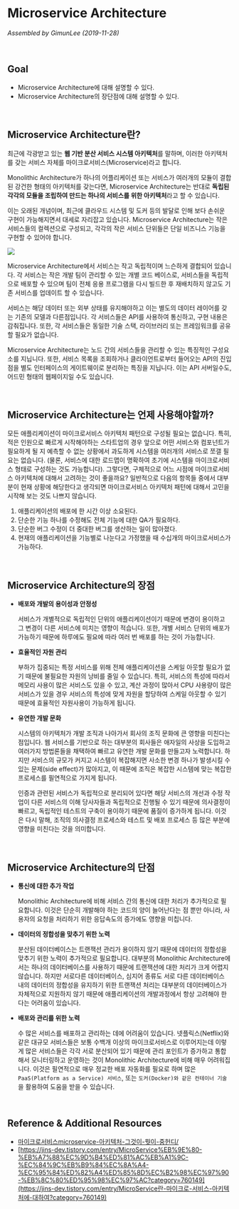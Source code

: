 # Microservice Architecture

*Assembled by GimunLee (2019-11-28)*

<br/>

## Goal

- Microservice Architecture에 대해 설명할 수 있다.
- Microservice Architecture의 장단점에 대해 설명할 수 있다.

<br/>

## Microservice Architecture란?

최근에 각광받고 있는 **웹 기반 분산 서비스 시스템 아키텍처**를 말하며, 이러한 아키텍처를 갖는 서비스 자체를 마이크로서비스(Microservice)라고 합니다.

Monolithic Architecture가 하나의 어플리케이션 또는 서비스가 여러개의 모듈이 결합된 강건한 형태의 아키텍처를 갖는다면, Microservice Architecture는 반대로 **독립된 각각의 모듈을 조립하여 만드는 하나의 서비스를 위한 아키텍처**라고 할 수 있습니다.

이는 오래된 개념이며, 최근에 클라우드 시스템 및 도커 등의 발달로 인해 보다 손쉬운 구현이 가능해지면서 대세로 자리잡고 있습니다. Microservice Architecture는 작은 서비스들의 컬렉션으로 구성되고, 각각의 작은 서비스 단위들은 단일 비즈니스 기능을 구현할 수 있어야 합니다.

<img src="./resources/microservice-architecture-001.png" >

Microservice Architecture에서 서비스는 작고 독립적이며 느슨하게 결합되어 있습니다. 각 서비스는 작은 개발 팀이 관리할 수 있는 개별 코드 베이스로, 서비스들을 독립적으로 배포할 수 있으며 팀이 전체 응용 프로그램을 다시 빌드한 후 재배치하지 않고도 기존 서비스를 업데이트 할 수 있습니다. 

서비스는 해당 데이터 또는 외부 상태를 유지해야하고 이는 별도의 데이터 레이어를 갖는 기존의 모델과 다른점입니다. 각 서비스들은 API를 사용하여 통신하고, 구현 내용은 감춰집니다. 또한, 각 서비스들은 동일한 기술 스택, 라이브러리 또는 프레임워크를 공유할 필요가 없습니다.

Microservice Architecture는 노드 간의 서비스들을 관리할 수 있는 특징적인 구성요소를 지닙니다. 또한, 서비스 목록을 조회하거나 클라이언트로부터 들어오는 API의 진입점을 별도 인터페이스의 게이트웨이로 분리하는 특징을 지닙니다. 이는 API 서버일수도, 어드민 형태의 웹페이지일 수도 있습니다.

<br/>

## Microservice Architecture는 언제 사용해야할까?

모든 애플리케이션이 마이크로서비스 아키텍처 패턴으로 구성될 필요는 없습니다. 특히, 적은 인원으로 빠르게 시작해야하는 스타트업의 경우 앞으로 어떤 서비스와 컴포넌트가 필요하게 될 지 예측할 수 없는 상황에서 과도하게 시스템을 여러개의 서비스로 쪼갤 필요는 없습니다. (물론, 서비스에 대한 로드맵이 명확하여 초기에 시스템을 마이크로서비스 형태로 구성하는 것도 가능합니다). 그렇다면, 구체적으로 어느 시점에 마이크로서비스 아키텍처에 대해서 고려하는 것이 좋을까요? 일반적으로 다음의 항목들 중에서 대부분이 현재 상황에 해당한다고 생각되면 마이크로서비스 아키텍처 패턴에 대해서 고민을 시작해 보는 것도 나쁘지 않습니다.

1. 애플리케이션의 배포에 한 시간 이상 소요된다.
2. 단순한 기능 하나를 수정해도 전체 기능에 대한 QA가 필요하다.
3. 단순한 버그 수정이 더 중대한 버그를 생산하는 일이 많아졌다.
4. 현재의 애플리케이션을 기능별로 나눈다고 가정했을 때 수십개의 마이크로서비스가 가능하다.

<br/>

## Microservice Architecture의 장점

- **배포와 개발의 용이성과 안정성**

  서비스가 개별적으로 독립적인 단위의 애플리케이션이기 때문에 변경이 용이하고 그 변경이 다른 서비스에 미치는 영향이 적습니다. 또한, 개별 서비스 단위의 배포가 가능하기 때문에 하루에도 필요에 따라 여러 번 배포를 하는 것이 가능합니다. 

- **효율적인 자원 관리**

  부하가 집중되는 특정 서비스를 위해 전체 애플리케이션을 스케일 아웃할 필요가 없기 때문에 불필요한 자원의 낭비를 줄일 수 있습니다. 특히, 서비스의 특성에 따라서 메모리 사용이 많은 서비스도 있을 수 있고, 계산 과정이 많아서 CPU 사용량이 많은 서비스가 있을 경우 서비스의 특성에 맞게 자원을 할당하여 스케일 아웃할 수 있기 때문에 효율적인 자원사용이 가능하게 됩니다.

- **유연한 개발 문화**

  시스템의 아키텍처가 개발 조직과 나아가서 회사의 조직 문화에 큰 영향을 미친다는 점입니다. 웹 서비스를 기반으로 하는 대부분의 회사들은 애자일의 사상을 도입하고 여러가지 방법론들을 채택하여 빠르고 유연한 개발 문화를 만들고자 노력합니다. 하지만 서비스의 규모가 커지고 시스템이 복잡해지면 사소한 변경 하나가 발생시킬 수 있는 문제(side effect)가 많아지고, 이 때문에 조직은 복잡한 시스템에 맞는 복잡한 프로세스를 필연적으로 가지게 됩니다. 

  인증과 관련된 서비스가 독립적으로 분리되어 있다면 해당 서비스의 개선과 수정 작업이 다른 서비스의 이해 당사자들과 독립적으로 진행될 수 있기 때문에 의사결정이 빠르고, 독립적인 테스트의 구축이 용이하기 때문에 품질이 증가하게 됩니다. 이것은 다시 말해, 조직의 의사결정 프로세스와 테스트 및 배포 프로세스 등 많은 부분에 영향을 미친다는 것을 의미합니다.

<br/>

## Microservice Architecture의 단점

- **통신에 대한 추가 작업**

  Monolithic Architecture에 비해 서비스 간의 통신에 대한 처리가 추가적으로 필요합니다. 이것은 단순히 개발해야 하는 코드의 양이 늘어난다는 점 뿐만 아니라, 사용자의 요청을 처리하기 위한 응답속도의 증가에도 영향을 미칩니다. 

- **데이터의 정합성을 맞추기 위한 노력**

  분산된 데이터베이스는 트랜잭션 관리가 용이하지 않기 때문에 데이터의 정합성을 맞추기 위한 노력이 추가적으로 필요합니다. 대부분의 Monolithic Architecture에서는 하나의 데이터베이스를 사용하기 때문에 트랜잭션에 대한 처리가 크게 어렵지 않습니다. 하지만 서로다른 데이터베이스, 심지어 종류도 서로 다른 데이터베이스 내의 데이터의 정합성을 유지하기 위한 트랜잭션 처리는 대부분의 데이터베이스가 자체적으로 지원하지 않기 때문에 애플리케이션의 개발과정에서 항상 고려해야 한다는 어려움이 있습니다.

- **배포와 관리를 위한 노력**

  수 많은 서비스를 배포하고 관리하는 데에 어려움이 있습니다. 넷플릭스(Netflix)와 같은 대규모 서비스들은 보통 수백개 이상의 마이크로서비스로 이루어지는데 이렇게 많은 서비스들은 각각 서로 분산되어 있기 때문에 관리 포인트가 증가하고 통합해서 모니터링하고 운영하는 것이 Monolithic Architecture에 비해 매우 어려워집니다. 이것은 필연적으로 매우 정교한 배포 자동화를 필요로 하며 많은 `PaaS(Platform as a Service) 서비스`, 또는 `도커(Docker)와 같은 컨테이너 기술`을 활용하여 도움을 받을 수 있습니다. 

<br/>

## Reference & Additional Resources

- [마이크로서비스microservice-아키텍처-그것이-뭣이-중헌디/](http://guruble.com/%EB%A7%88%EC%9D%B4%ED%81%AC%EB%A1%9C%EC%84%9C%EB%B9%84%EC%8A%A4microservice-%EC%95%84%ED%82%A4%ED%85%8D%EC%B2%98-%EA%B7%B8%EA%B2%83%EC%9D%B4-%EB%AD%A3%EC%9D%B4-%EC%A4%91%ED%97%8C%EB%94%94/) 
- [https://jins-dev.tistory.com/entry/MicroService%EB%9E%80-%EB%A7%88%EC%9D%B4%ED%81%AC%EB%A1%9C-%EC%84%9C%EB%B9%84%EC%8A%A4-%EC%95%84%ED%82%A4%ED%85%8D%EC%B2%98%EC%97%90-%EB%8C%80%ED%95%98%EC%97%AC?category=760149](https://jins-dev.tistory.com/entry/MicroService란-마이크로-서비스-아키텍처에-대하여?category=760149)